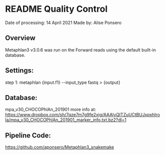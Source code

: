 # README Quality Control

Date of processing: 14 April 2021
Made by: Alise Ponsero

## Overview
Metaphlan3 v3.0.6 was run on the Forward reads using the default built-in database.

## Settings:
step 1: metaphlan {input.f1} --input_type fastq > {output}

## Database:
mpa_v30_CHOCOPhlAn_201901
more info at: https://www.dropbox.com/sh/7qze7m7g9fe2xjg/AAAlyQITZuUCtBUJxpxhIroIa/mpa_v30_CHOCOPhlAn_201901_marker_info.txt.bz2?dl=1

## Pipeline Code:
https://github.com/aponsero/Metaphlan3_snakemake


